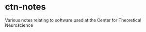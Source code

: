 ctn-notes
=========

Various notes relating to software used at the Center for Theoretical Neuroscience
